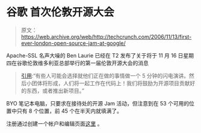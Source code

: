 # 谷歌 首次伦敦开源大会

> 原文：<https://web.archive.org/web/http://techcrunch.com/2006/11/13/first-ever-london-open-source-jam-at-google/>

Apache-SSL 名声大噪的 Ben Laurie 已经在 T2 发布了关于将于 11 月 16 日星期四在谷歌伦敦维多利亚总部举行的第一届伦敦开源大会的消息

> [引用](https://web.archive.org/web/20150921172327/http://www.links.org/?p=160):“有些人可能会选择就他们正在做的事情做一个 5 分钟的闪电演讲。然后小团体将形成，人们将一起工作在代码上！我们将鼓励为开源项目贡献好的东西，或者推出新项目。”

BYO 笔记本电脑，只要求在接待处的开源 Jam 活动，但注意到在 53 个可用的位置中只有 8 个位置，前 45 个在半天内就填满了。

注册通过创建一个帐户和编辑页面[这里](https://web.archive.org/web/20150921172327/http://www.red-bean.com/ospowiki/LondonOpenSourceJam) 。